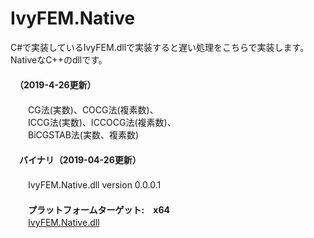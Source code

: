 ﻿IvyFEM.Native  
=============  

C#で実装しているIvyFEM.dllで実装すると遅い処理をこちらで実装します。NativeなC++のdllです。  
　  
　**（2019-4-26更新）**  
　  
　　CG法(実数)、COCG法(複素数)、  
　　ICCG法(実数)、ICCOCG法(複素数)、  
　　BiCGSTAB法(実数、複素数)  
　  
　**バイナリ（2019-04-26更新）**  
　  
　　IvyFEM.Native.dll version 0.0.0.1  
　  
　　**プラットフォームターゲット:　x64**  
　　[IvyFEM.Native.dll](https://github.com/ryujimiya/IvyFEM.Native/blob/master/publish/)  
　  
